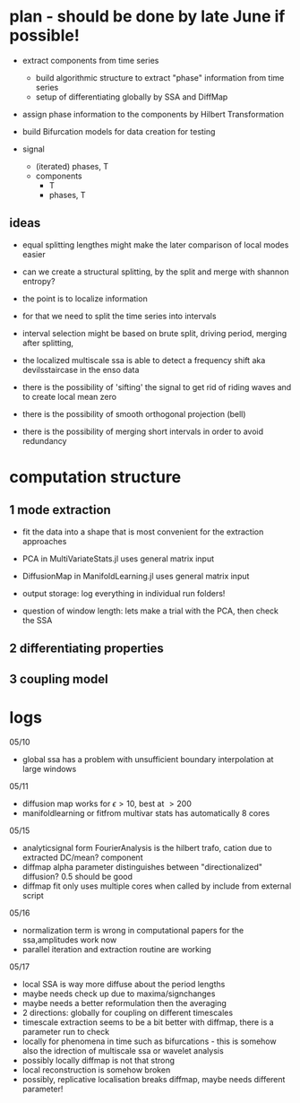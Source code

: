 # plan - should be done by late June if possible!

- extract components from time series
	- build algorithmic structure to extract "phase" information from time series
	- setup of differentiating globally by SSA and DiffMap
- assign phase information to the components by Hilbert Transformation
- build Bifurcation models for data creation for testing

- signal
	- (iterated) phases, T
	- components
		- T
		- phases, T

## ideas

- equal splitting lengthes might make the later comparison of local modes easier
- can we create a structural splitting, by the split and merge with shannon entropy?
- the point is to localize information
- for that we need to split the time series into intervals
- interval selection might be based on brute split, driving period, merging after splitting, 

- the localized multiscale ssa is able to detect a frequency shift aka devilsstaircase in the enso data

- there is the possibility of 'sifting' the signal to get rid of riding waves and to create local mean zero
- there is the possibility of smooth orthogonal projection (bell)
- there is the possibility of merging short intervals in order to avoid redundancy

# computation structure

## 1 mode extraction

- fit the data into a shape that is most convenient for the extraction approaches
- PCA in MultiVariateStats.jl uses general matrix input
- DiffusionMap in ManifoldLearning.jl uses general matrix input
- output storage: log everything in individual run folders!
	
- question of window length: lets make a trial with the PCA, then check the SSA
	

## 2 differentiating properties

## 3 coupling model

# logs
05/10
- global ssa has a problem with unsufficient boundary interpolation at large windows

05/11
- diffusion map works for $\epsilon>10$, best at $>200$
- manifoldlearning or fitfrom multivar stats has automatically 8 cores

05/15
- analyticsignal form FourierAnalysis is the hilbert trafo, cation due to extracted DC/mean? component
- diffmap alpha parameter distinguishes between "directionalized" diffusion? 0.5 should be good
- diffmap fit only uses multiple cores when called by include from external script

05/16
- normalization term is wrong in computational papers for the ssa,amplitudes work now
- parallel iteration and extraction routine are working

05/17
- local SSA is way more diffuse about the period lengths
- maybe needs check up due to maxima/signchanges
- maybe needs a better reformulation then the averaging
- 2 directions: globally for coupling on different timescales
- timescale extraction seems to be a bit better with diffmap, there is a parameter run to check
- locally for phenomena in time such as bifurcations - this is somehow also the idrection of multiscale ssa or wavelet analysis
- possibly locally diffmap is not that strong
- local reconstruction is somehow broken
- possibly, replicative localisation breaks diffmap, maybe needs different parameter!
